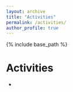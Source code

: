 ```yaml
---
layout: archive
title: "Activities"
permalink: /activities/
author_profile: true
---
```


{% include base_path %}

Activities
======
*